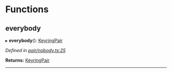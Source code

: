 

# Functions

<a id="everybody"></a>

##  everybody

▸ **everybody**(): [KeyringPair](_types_.md#keyringpair)

*Defined in [pair/nobody.ts:25](https://github.com/polkadot-js/common/blob/5585a16/packages/keyring/src/pair/nobody.ts#L25)*

**Returns:** [KeyringPair](_types_.md#keyringpair)

___

